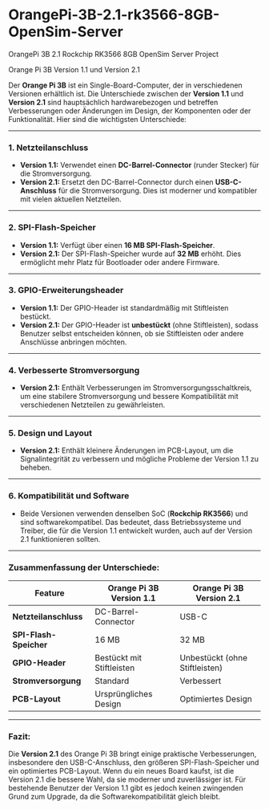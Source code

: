 # OrangePi-3B-2.1-rk3566-8GB-OpenSim-Server
OrangePi 3B 2.1 Rockchip RK3566 8GB OpenSim Server Project

Orange Pi 3B Version 1.1 und Version 2.1

Der **Orange Pi 3B** ist ein Single-Board-Computer, der in verschiedenen Versionen erhältlich ist. Die Unterschiede zwischen der **Version 1.1** und **Version 2.1** sind hauptsächlich hardwarebezogen und betreffen Verbesserungen oder Änderungen im Design, der Komponenten oder der Funktionalität. Hier sind die wichtigsten Unterschiede:

---

### 1. **Netzteilanschluss**
   - **Version 1.1:** Verwendet einen **DC-Barrel-Connector** (runder Stecker) für die Stromversorgung.
   - **Version 2.1:** Ersetzt den DC-Barrel-Connector durch einen **USB-C-Anschluss** für die Stromversorgung. Dies ist moderner und kompatibler mit vielen aktuellen Netzteilen.

---

### 2. **SPI-Flash-Speicher**
   - **Version 1.1:** Verfügt über einen **16 MB SPI-Flash-Speicher**.
   - **Version 2.1:** Der SPI-Flash-Speicher wurde auf **32 MB** erhöht. Dies ermöglicht mehr Platz für Bootloader oder andere Firmware.

---

### 3. **GPIO-Erweiterungsheader**
   - **Version 1.1:** Der GPIO-Header ist standardmäßig mit Stiftleisten bestückt.
   - **Version 2.1:** Der GPIO-Header ist **unbestückt** (ohne Stiftleisten), sodass Benutzer selbst entscheiden können, ob sie Stiftleisten oder andere Anschlüsse anbringen möchten.

---

### 4. **Verbesserte Stromversorgung**
   - **Version 2.1:** Enthält Verbesserungen im Stromversorgungsschaltkreis, um eine stabilere Stromversorgung und bessere Kompatibilität mit verschiedenen Netzteilen zu gewährleisten.

---

### 5. **Design und Layout**
   - **Version 2.1:** Enthält kleinere Änderungen im PCB-Layout, um die Signalintegrität zu verbessern und mögliche Probleme der Version 1.1 zu beheben.

---

### 6. **Kompatibilität und Software**
   - Beide Versionen verwenden denselben SoC (**Rockchip RK3566**) und sind softwarekompatibel. Das bedeutet, dass Betriebssysteme und Treiber, die für die Version 1.1 entwickelt wurden, auch auf der Version 2.1 funktionieren sollten.

---

### Zusammenfassung der Unterschiede:

| Feature                  | Orange Pi 3B Version 1.1         | Orange Pi 3B Version 2.1         |
|--------------------------|----------------------------------|----------------------------------|
| **Netzteilanschluss**    | DC-Barrel-Connector             | USB-C                           |
| **SPI-Flash-Speicher**   | 16 MB                           | 32 MB                           |
| **GPIO-Header**          | Bestückt mit Stiftleisten       | Unbestückt (ohne Stiftleisten)  |
| **Stromversorgung**      | Standard                        | Verbessert                      |
| **PCB-Layout**           | Ursprüngliches Design           | Optimiertes Design              |

---

### Fazit:
Die **Version 2.1** des Orange Pi 3B bringt einige praktische Verbesserungen, insbesondere den USB-C-Anschluss, den größeren SPI-Flash-Speicher und ein optimiertes PCB-Layout. Wenn du ein neues Board kaufst, ist die Version 2.1 die bessere Wahl, da sie moderner und zuverlässiger ist. Für bestehende Benutzer der Version 1.1 gibt es jedoch keinen zwingenden Grund zum Upgrade, da die Softwarekompatibilität gleich bleibt.
